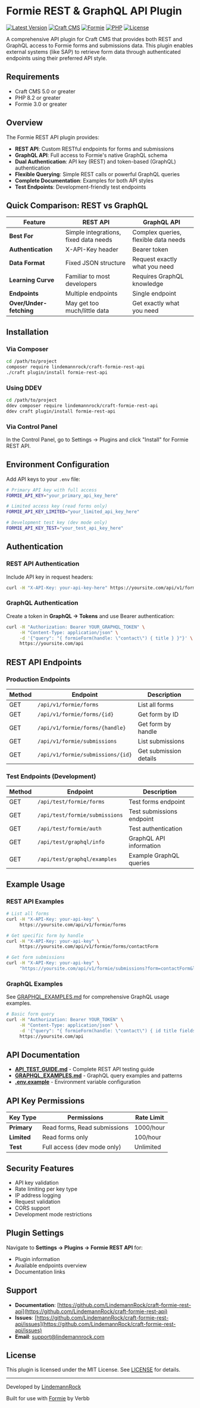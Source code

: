 # Formie REST & GraphQL API Plugin

[![Latest Version](https://img.shields.io/packagist/v/lindemannrock/craft-formie-rest-api.svg)](https://packagist.org/packages/lindemannrock/craft-formie-rest-api)
[![Craft CMS](https://img.shields.io/badge/Craft%20CMS-5.0+-orange.svg)](https://craftcms.com/)
[![Formie](https://img.shields.io/badge/Formie-3.0+-purple.svg)](https://verbb.io/craft-plugins/formie)
[![PHP](https://img.shields.io/badge/PHP-8.2+-blue.svg)](https://php.net/)
[![License](https://img.shields.io/packagist/l/lindemannrock/craft-formie-rest-api.svg)](LICENSE)

A comprehensive API plugin for Craft CMS that provides both REST and GraphQL access to Formie forms and submissions data. This plugin enables external systems (like SAP) to retrieve form data through authenticated endpoints using their preferred API style.

## Requirements

- Craft CMS 5.0 or greater
- PHP 8.2 or greater
- Formie 3.0 or greater

## Overview

The Formie REST API plugin provides:
- **REST API**: Custom RESTful endpoints for forms and submissions
- **GraphQL API**: Full access to Formie's native GraphQL schema
- **Dual Authentication**: API key (REST) and token-based (GraphQL) authentication
- **Flexible Querying**: Simple REST calls or powerful GraphQL queries
- **Complete Documentation**: Examples for both API styles
- **Test Endpoints**: Development-friendly test endpoints

## Quick Comparison: REST vs GraphQL

| Feature | REST API | GraphQL API |
|---------|----------|-------------|
| **Best For** | Simple integrations, fixed data needs | Complex queries, flexible data needs |
| **Authentication** | X-API-Key header | Bearer token |
| **Data Format** | Fixed JSON structure | Request exactly what you need |
| **Learning Curve** | Familiar to most developers | Requires GraphQL knowledge |
| **Endpoints** | Multiple endpoints | Single endpoint |
| **Over/Under-fetching** | May get too much/little data | Get exactly what you need |

## Installation

### Via Composer

```bash
cd /path/to/project
composer require lindemannrock/craft-formie-rest-api
./craft plugin/install formie-rest-api
```

### Using DDEV

```bash
cd /path/to/project
ddev composer require lindemannrock/craft-formie-rest-api
ddev craft plugin/install formie-rest-api
```

### Via Control Panel

In the Control Panel, go to Settings → Plugins and click "Install" for Formie REST API.

## Environment Configuration

Add API keys to your `.env` file:

```bash
# Primary API key with full access
FORMIE_API_KEY="your_primary_api_key_here"

# Limited access key (read forms only)
FORMIE_API_KEY_LIMITED="your_limited_api_key_here"

# Development test key (dev mode only)
FORMIE_API_KEY_TEST="your_test_api_key_here"
```

## Authentication

### REST API Authentication
Include API key in request headers:
```bash
curl -H "X-API-Key: your-api-key-here" https://yoursite.com/api/v1/formie/forms
```

### GraphQL Authentication
Create a token in **GraphQL → Tokens** and use Bearer authentication:
```bash
curl -H "Authorization: Bearer YOUR_GRAPHQL_TOKEN" \
     -H "Content-Type: application/json" \
     -d '{"query": "{ formieForm(handle: \"contact\") { title } }"}' \
     https://yoursite.com/api
```

## REST API Endpoints

### Production Endpoints

| Method | Endpoint | Description |
|--------|----------|-------------|
| GET | `/api/v1/formie/forms` | List all forms |
| GET | `/api/v1/formie/forms/{id}` | Get form by ID |
| GET | `/api/v1/formie/forms/{handle}` | Get form by handle |
| GET | `/api/v1/formie/submissions` | List submissions |
| GET | `/api/v1/formie/submissions/{id}` | Get submission details |

### Test Endpoints (Development)

| Method | Endpoint | Description |
|--------|----------|-------------|
| GET | `/api/test/formie/forms` | Test forms endpoint |
| GET | `/api/test/formie/submissions` | Test submissions endpoint |
| GET | `/api/test/formie/auth` | Test authentication |
| GET | `/api/test/graphql/info` | GraphQL API information |
| GET | `/api/test/graphql/examples` | Example GraphQL queries |

## Example Usage

### REST API Examples

```bash
# List all forms
curl -H "X-API-Key: your-api-key" \
     https://yoursite.com/api/v1/formie/forms

# Get specific form by handle
curl -H "X-API-Key: your-api-key" \
     https://yoursite.com/api/v1/formie/forms/contactForm

# Get form submissions
curl -H "X-API-Key: your-api-key" \
     "https://yoursite.com/api/v1/formie/submissions?form=contactForm&limit=10"
```

### GraphQL Examples

See [GRAPHQL_EXAMPLES.md](GRAPHQL_EXAMPLES.md) for comprehensive GraphQL usage examples.

```bash
# Basic form query
curl -H "Authorization: Bearer YOUR_TOKEN" \
     -H "Content-Type: application/json" \
     -d '{"query": "{ formieForm(handle: \"contact\") { id title fields { handle name } } }"}' \
     https://yoursite.com/api
```

## API Documentation

- **[API_TEST_GUIDE.md](API_TEST_GUIDE.md)** - Complete REST API testing guide
- **[GRAPHQL_EXAMPLES.md](GRAPHQL_EXAMPLES.md)** - GraphQL query examples and patterns
- **[.env.example](.env.example)** - Environment variable configuration

## API Key Permissions

| Key Type | Permissions | Rate Limit |
|----------|-------------|------------|
| **Primary** | Read forms, Read submissions | 1000/hour |
| **Limited** | Read forms only | 100/hour |
| **Test** | Full access (dev mode only) | Unlimited |

## Security Features

- API key validation
- Rate limiting per key type
- IP address logging
- Request validation
- CORS support
- Development mode restrictions

## Plugin Settings

Navigate to **Settings → Plugins → Formie REST API** for:
- Plugin information
- Available endpoints overview
- Documentation links

## Support

- **Documentation**: [https://github.com/LindemannRock/craft-formie-rest-api](https://github.com/LindemannRock/craft-formie-rest-api)
- **Issues**: [https://github.com/LindemannRock/craft-formie-rest-api/issues](https://github.com/LindemannRock/craft-formie-rest-api/issues)
- **Email**: [support@lindemannrock.com](mailto:support@lindemannrock.com)

## License

This plugin is licensed under the MIT License. See [LICENSE](LICENSE) for details.

---

Developed by [LindemannRock](https://lindemannrock.com)

Built for use with [Formie](https://verbb.io/craft-plugins/formie) by Verbb
